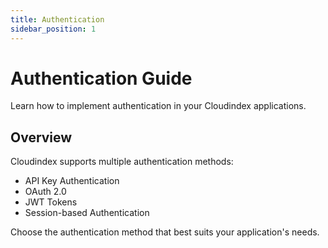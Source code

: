 ```yaml
---
title: Authentication
sidebar_position: 1
---
```


# Authentication Guide

Learn how to implement authentication in your Cloudindex applications.

## Overview

Cloudindex supports multiple authentication methods:

- API Key Authentication
- OAuth 2.0
- JWT Tokens
- Session-based Authentication

Choose the authentication method that best suits your application's needs.
